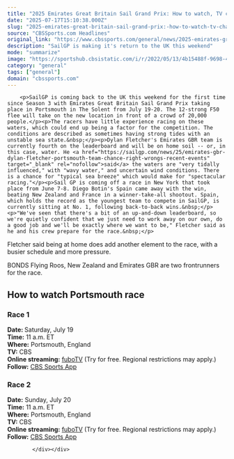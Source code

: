 ```yaml
---
title: "2025 Emirates Great Britain Sail Grand Prix: How to watch, TV channel, live stream info, date, start times"
date: "2025-07-17T15:10:38.000Z"
slug: "2025-emirates-great-britain-sail-grand-prix:-how-to-watch-tv-channel-live-stream-info-date-start-times"
source: "CBSSports.com Headlines"
original_link: "https://www.cbssports.com/general/news/2025-emirates-great-britain-sail-grand-prix-how-to-watch-tv-channel-live-stream-info-date-start-times/"
description: "SailGP is making it's return to the UK this weekend"
mode: "summarize"
image: "https://sportshub.cbsistatic.com/i/r/2022/05/13/4b15488f-9698-4827-925b-19e55f178615/thumbnail/1200x675/36292f86c373c0504d7d2c0df0f76445/gettyimages-1388086637.jpg"
category: "general"
tags: ["general"]
domain: "cbssports.com"
---
```

<div id="readability-page-1" class="page"><div>
        
        
                            
                
        <p>SailGP is coming back to the UK this weekend for the first time since Season 3 with Emirates Great Britain Sail Grand Prix taking place in Portsmouth in The Solent from July 19-20. The 12-strong F50 flee will take on the new location in front of a crowd of 20,000 people.</p><p>The racers have little experience racing on these waters, which could end up being a factor for the competition. The conditions are described as sometimes having strong tides with an unstable sea state.&nbsp;</p><p>Dylan Fletcher's Emirates GBR team is currently fourth on the leaderboard and will be on home soil -- or, in this case, water. He <a href="https://sailgp.com/news/25/emirates-gbr-dylan-fletcher-portsmouth-team-chance-right-wrongs-recent-events" target="_blank" rel="nofollow">said</a> the waters are "very tidally influenced," with "wavy water," and uncertain wind conditions. There is a chance for "typical sea breeze" which would make for "spectacular racing."</p><p>Sail GP is coming off a race in New York that took place from June 7-8. Diego Botin's Spain came away with the win, beating New Zealand and France in a winner-take-all shootout. Spain, which holds the record as the youngest team to compete in SailGP, is currently sitting at No. 1, following back-to-back wins.&nbsp;</p><p>"We've seen that there's a bit of an up-and-down leaderboard, so we're quietly confident that we just need to work away on our own, do a good job and we'll be exactly where we want to be," Fletcher said as he and his crew prepare for the race.&nbsp;</p>
        

<p>Fletcher said being at home does add another element to the race, with a busier schedule and more pressure.</p><p>BONDS Flying Roos, New Zealand and Emirates GBR are two frontrunners for the race.&nbsp;</p><h2>How to watch Portsmouth race</h2><h3>Race 1</h3><p><strong>Date: </strong>Saturday, July 19&nbsp;<br><strong>Time:</strong>&nbsp;11 a.m. ET<br><strong>Where:</strong>&nbsp;Portsmouth, England<br><strong>TV:</strong>&nbsp;CBS<br><strong>Online streaming:</strong>&nbsp;<a href="https://www.fubo.tv/welcome" target="_blank" rel="nofollow">fuboTV</a>&nbsp;(Try for free. Regional restrictions may apply.)<br><strong>Follow:</strong>&nbsp;<a href="https://cbs-sports.app.link/WEA1CZQRH0" target="_blank" rel="nofollow">CBS Sports App</a></p>
        

<h3>Race 2</h3><p><strong>Date:</strong> Sunday, July 20<br><strong>Time:</strong>&nbsp;11 a.m. ET<br><strong>Where:</strong>&nbsp;Portsmouth, England<br><strong>TV:</strong>&nbsp;CBS<br><strong>Online streaming:</strong>&nbsp;<a href="https://www.fubo.tv/welcome" target="_blank" rel="nofollow">fuboTV</a>&nbsp;(Try for free. Regional restrictions may apply.)<br><strong>Follow:</strong>&nbsp;<a href="https://cbs-sports.app.link/WEA1CZQRH0" target="_blank" rel="nofollow">CBS Sports App</a></p>


        
            </div></div>